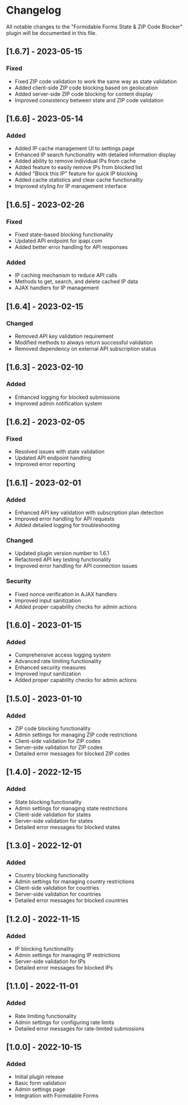 # Changelog

All notable changes to the "Formidable Forms State & ZIP Code Blocker" plugin will be documented in this file.

## [1.6.7] - 2023-05-15

### Fixed
- Fixed ZIP code validation to work the same way as state validation
- Added client-side ZIP code blocking based on geolocation
- Added server-side ZIP code blocking for content display
- Improved consistency between state and ZIP code validation

## [1.6.6] - 2023-05-14

### Added
- Added IP cache management UI to settings page
- Enhanced IP search functionality with detailed information display
- Added ability to remove individual IPs from cache
- Added feature to easily remove IPs from blocked list
- Added "Block this IP" feature for quick IP blocking
- Added cache statistics and clear cache functionality
- Improved styling for IP management interface

## [1.6.5] - 2023-02-26

### Fixed
- Fixed state-based blocking functionality
- Updated API endpoint for ipapi.com
- Added better error handling for API responses

### Added
- IP caching mechanism to reduce API calls
- Methods to get, search, and delete cached IP data
- AJAX handlers for IP management

## [1.6.4] - 2023-02-15

### Changed
- Removed API key validation requirement
- Modified methods to always return successful validation
- Removed dependency on external API subscription status

## [1.6.3] - 2023-02-10

### Added
- Enhanced logging for blocked submissions
- Improved admin notification system

## [1.6.2] - 2023-02-05

### Fixed
- Resolved issues with state validation
- Updated API endpoint handling
- Improved error reporting

## [1.6.1] - 2023-02-01

### Added
- Enhanced API key validation with subscription plan detection
- Improved error handling for API requests
- Added detailed logging for troubleshooting

### Changed
- Updated plugin version number to 1.6.1
- Refactored API key testing functionality
- Improved error handling for API connection issues

### Security
- Fixed nonce verification in AJAX handlers
- Improved input sanitization
- Added proper capability checks for admin actions

## [1.6.0] - 2023-01-15

### Added
- Comprehensive access logging system
- Advanced rate limiting functionality
- Enhanced security measures
- Improved input sanitization
- Added proper capability checks for admin actions

## [1.5.0] - 2023-01-10

### Added
- ZIP code blocking functionality
- Admin settings for managing ZIP code restrictions
- Client-side validation for ZIP codes
- Server-side validation for ZIP codes
- Detailed error messages for blocked ZIP codes

## [1.4.0] - 2022-12-15

### Added
- State blocking functionality
- Admin settings for managing state restrictions
- Client-side validation for states
- Server-side validation for states
- Detailed error messages for blocked states

## [1.3.0] - 2022-12-01

### Added
- Country blocking functionality
- Admin settings for managing country restrictions
- Client-side validation for countries
- Server-side validation for countries
- Detailed error messages for blocked countries

## [1.2.0] - 2022-11-15

### Added
- IP blocking functionality
- Admin settings for managing IP restrictions
- Server-side validation for IPs
- Detailed error messages for blocked IPs

## [1.1.0] - 2022-11-01

### Added
- Rate limiting functionality
- Admin settings for configuring rate limits
- Detailed error messages for rate-limited submissions

## [1.0.0] - 2022-10-15

### Added
- Initial plugin release
- Basic form validation
- Admin settings page
- Integration with Formidable Forms
